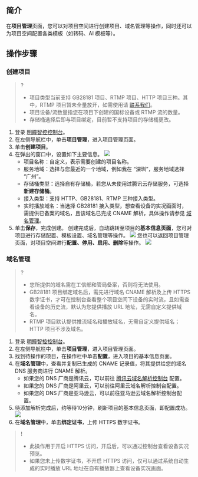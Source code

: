 ## 简介
在**项目管理**页面，您可以对项目空间进行创建项目、域名管理等操作，同时还可以为项目空间配置各类模板（如转码、AI 模板等）。

## 操作步骤

### 创建项目
>?
> - 项目类型当前支持 GB28181 项目、RTMP 项目、HTTP 项目三种。其中，RTMP 项目暂未全量放开，如需使用请 [联系我们](https://cloud.tencent.com/act/event/Online_service)。
> - 项目设备/流数量指您在项目下创建的国标设备或 RTMP 流的数量。
> - 存储桶选择后即与项目绑定，目前暂不支持项目的存储桶更改。
>
 
1. 登录 [明瞳智控控制台](https://console.cloud.tencent.com/iss)。
2. 在左侧导航栏中，单击**项目管理**，进入项目管理页面。
3. 单击**创建项目**。
4. 在弹出的窗口中，设置如下主要信息。
![](https://qcloudimg.tencent-cloud.cn/raw/41a41b610e720793f8404f6483e43bc2.png)
   - 项目名称：自定义，表示需要创建的项目名称。
   - 服务地域：选择与您最近的一个地域，例如我在 “深圳”，服务地域选择 “广州”。
   - 存储桶类型：选择自有存储桶，若您从未使用过腾讯云存储服务，可选择**新建存储桶**。
   - 接入类型：支持 HTTP、GB28181、RTMP 三种接入类型。
   - 实时播放域名：当选择 GB28181 接入类型，想查看设备的实况画面时，需提供已备案的域名，且该域名已完成 CNAME 解析，具体操作请参见 [域名管理](#DomainManage)。
5. 单击**保存**，完成创建。
创建完成后，自动跳转至项目的**基本信息页面**，您可对项目进行存储配置、模板设置、域名管理等操作。
![](https://qcloudimg.tencent-cloud.cn/raw/d49d6006d267c7e845593a709a654180.png)
您也可以返回项目管理页面，对项目空间进行**配置、停用、启用、删除**等操作。
![](https://qcloudimg.tencent-cloud.cn/raw/0eb4d65be70855bf3ba7a502ad627f3e.png)

<span id="DomainManage"></span>
### 域名管理
>?
> - 您所提供的域名需在工信部和管局备案，否则将无法使用。
> - GB28181 项目绑定域名后，需先进行域名 CNAME 解析及上传 HTTPS 数字证书，才可在控制台查看整个项目空间下设备的实时流，且如需查看设备的历史流，默认为您提供播放 URL 地址，无需自定义提供域名。
> - RTMP 项目默认提供推流域名和播放域名，无需自定义提供域名；HTTP 项目不涉及域名。
>

1. 登录 [明瞳智控控制台](https://console.cloud.tencent.com/iss)。
2. 在左侧导航栏中，单击**项目管理**，进入项目管理页面。
3. 找到待操作的项目，在操作栏中单击**配置**，进入项目的基本信息页面。
4. 在**域名管理**中，查看并复制已生成的 CNAME 记录值，将其提供给您的域名 DNS 服务商进行 CNAME 解析。
   - 如果您的 DNS 厂商是腾讯云，可以前往 [腾讯云域名解析控制台](https://console.cloud.tencent.com/domain) 配置。
   - 如果您的 DNS 厂商是阿里云，可以前往阿里云域名解析控制台配置。
   - 如果您的 DNS 厂商是亚马逊云，可以前往亚马逊云域名解析控制台配置。
5. 待添加解析完成后，约等待10分钟，刷新项目的基本信息页面，即配置成功。
![](https://qcloudimg.tencent-cloud.cn/raw/ca3a30c33a32ce3ec941d7df50850597.png)
6. 在**域名管理**中，单击**绑定证书**，上传 HTTPS 数字证书。
>!
> - 此操作用于开启 HTTPS 访问，开启后，可以通过控制台查看设备实况预览。
> - 如果您未上传数字证书，不开启 HTTPS 访问，仅可以通过系统自动生成的实时播放 URL 地址在自有播放器上查看设备实况画面。
>





